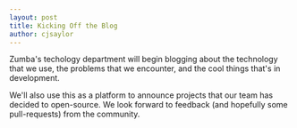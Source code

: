 ```yaml
---
layout: post
title: Kicking Off the Blog
author: cjsaylor
---
```


Zumba's techology department will begin blogging about the technology that we use,
the problems that we encounter, and the cool things that's in development.

We'll also use this as a platform to announce projects that our team has decided to
open-source.  We look forward to feedback (and hopefully some pull-requests) from
the community.
